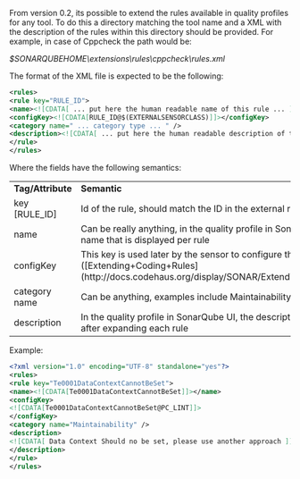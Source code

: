 From version 0.2, its possible to extend the rules available in quality profiles for any tool. To do this a directory matching the tool name and a XML with the description of the rules within this directory should be provided. For example, in case of Cppcheck the path would be:

_$SONARQUBEHOME\extensions\rules\cppcheck\rules.xml_

The format of the XML file is expected to be the following:

```XML
<rules> 
<rule key="RULE_ID">
<name><![CDATA[ ... put here the human readable name of this rule ... ]]></name>
<configKey><![CDATA[RULE_ID@$(EXTERNALSENSORCLASS)]]></configKey>
<category name=" ... category type ... " />
<description><![CDATA[ ... put here the human readable description of this rule ... ]]></description>
</rule>
</rules>
```

Where the fields have the following semantics:

<table>
<tr>
<td><b>Tag/Attribute</b></td>
<td><b>Semantic</b></td>
</tr>

<tr>
<td>key [RULE_ID]</td>
<td>Id of the rule, should match the ID in the external reports</td>
</tr>

<tr>
<td>name</td>
<td>Can be really anything, in the quality profile in SonarQube its the first name that is displayed per rule</td>
</tr>

<tr>
<td>configKey</td>
<td>This key is used later by the sensor to configure the code analyzer ([Extending+Coding+Rules] (http://docs.codehaus.org/display/SONAR/Extending+Coding+Rules)) </td>
</tr>

<tr>
<td>category name</td>
<td>Can be anything, examples include Maintainability Style Usability etc</td>
</tr>

<tr>
<td>description</td>
<td>In the quality profile in SonarQube UI, the description will be show after expanding each rule</td>
</tr>

</table>

Example:

```XML
<?xml version="1.0" encoding="UTF-8" standalone="yes"?>
<rules>
<rule key="Te0001DataContextCannotBeSet">
<name><![CDATA[Te0001DataContextCannotBeSet]]></name>
<configKey>
<![CDATA[Te0001DataContextCannotBeSet@PC_LINT]]>
</configKey>
<category name="Maintainability" />
<description>
<![CDATA[ Data Context Should no be set, please use another approach ]]>
</description>
</rule>
</rules>
```